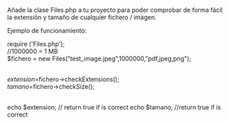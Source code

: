 Añade la clase Files.php a tu proyecto para poder comprobar de forma fácil la extensión y tamaño de cualquier fichero / imagen.

Ejemplo de funcionamiento:


require ('Files.php'); <br/>
//1000000 = 1 MB <br/>
$fichero = new Files("test_image.jpeg",1000000,"pdf,jpeg,png");<br/><br/>

$extension=$fichero->checkExtensions();<br/>
$tamano=$fichero->checkSize();<br/><br/>

echo $extension; // return true if is correct
echo $tamano; //return true if is correct

